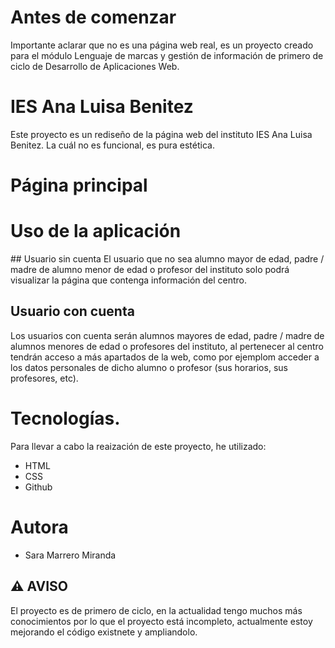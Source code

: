 # Antes de comenzar
Importante aclarar que no es una página web real, es un proyecto creado para el módulo Lenguaje de marcas y gestión de información de primero de ciclo de Desarrollo de Aplicaciones Web.

# IES Ana Luisa Benitez
Este proyecto es un rediseño de la página web del instituto IES Ana Luisa Benitez. La cuál no es funcional, es pura estética.

# Página principal

# Uso de la aplicación
## Usuario sin cuenta
El usuario que no sea alumno mayor de edad, padre / madre de alumno menor de edad o profesor del instituto solo podrá visualizar la página que contenga información del centro.

## Usuario con cuenta
Los usuarios con cuenta serán alumnos mayores de edad, padre / madre de alumnos menores de edad o profesores del instituto, al pertenecer al centro tendrán acceso a más apartados de la web, como por ejemplom acceder a los datos personales de dicho alumno o profesor (sus horarios, sus profesores, etc).

# Tecnologías.
Para llevar a cabo la reaización de este proyecto, he utilizado:
* HTML
* CSS
* Github

# Autora
* Sara Marrero Miranda

## ⚠️ AVISO
El proyecto es de primero de ciclo, en la actualidad tengo muchos más conocimientos por lo que el proyecto está incompleto, actualmente estoy mejorando el código existnete y ampliandolo.

